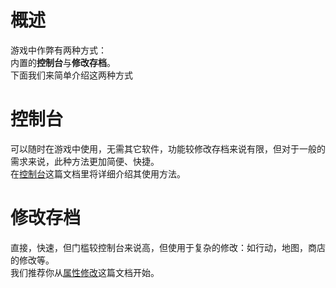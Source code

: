 # 概述
游戏中作弊有两种方式：  
内置的**控制台**与**修改存档**。  
下面我们来简单介绍这两种方式
# 控制台
可以随时在游戏中使用，无需其它软件，功能较修改存档来说有限，但对于一般的需求来说，此种方法更加简便、快捷。  
在[控制台](/docs/cheat/控制台.md)这篇文档里将详细介绍其使用方法。
# 修改存档
直接，快速，但门槛较控制台来说高，但使用于复杂的修改：如行动，地图，商店的修改等。  
我们推荐你从[属性修改](/docs/cheat/属性修改.md)这篇文档开始。
